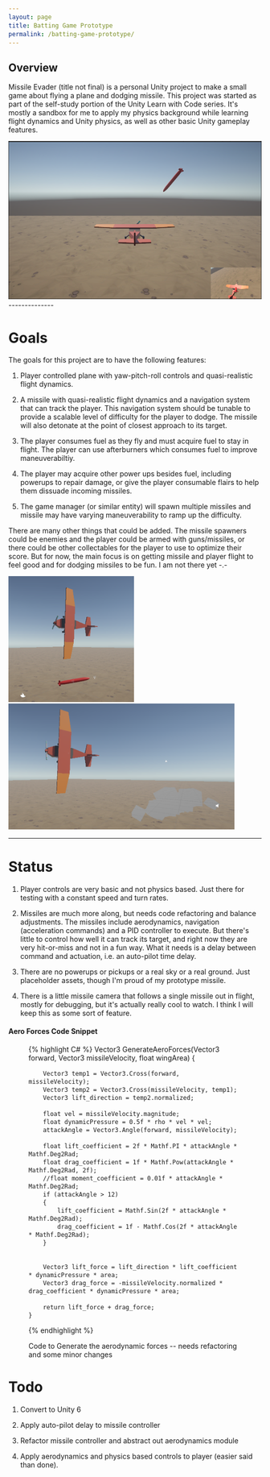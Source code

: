 ```yaml
---
layout: page
title: Batting Game Prototype
permalink: /batting-game-prototype/
---
```


Overview
--------
Missile Evader (title not final) is a personal Unity project to make a small game about flying a plane and dodging missile.
This project was started as part of the self-study portion of the Unity Learn with Code series.
It's mostly a sandbox for me to apply my physics background while learning flight dynamics and Unity physics, as well as other basic Unity gameplay features.

<img src="/Missile_Evader/images/gameView.png" alt="Gameplay" title="Gameplay so far"/> 
--------------

Goals
=====
The goals for this project are to have the following features:

1. Player controlled plane with yaw-pitch-roll controls and quasi-realistic flight dynamics.

2. A missile with quasi-realistic flight dynamics and a navigation system that can track the player.
This navigation system should be tunable to provide a scalable level of difficulty for the player to dodge.
The missile will also detonate at the point of closest approach to its target.

3. The player consumes fuel as they fly and must acquire fuel to stay in flight. The player can use afterburners
which consumes fuel to improve maneuverabiltiy.

4. The player may acquire other power ups besides fuel, including powerups to repair damage, or give the player consumable
flairs to help them dissuade incoming missiles.

5. The game manager (or similar entity) will spawn multiple missiles and missile may have varying maneuverability to ramp up the difficulty.

There are many other things that could be added. The missile spawners could be enemies and the player could be armed with guns/missiles, 
or there could be other collectables for the player to use to optimize their score. But for now, the main focus is on getting
missile and player flight to feel good and for dodging missiles to be fun. I am not there yet -.-

<img src="/Missile_Evader/images/EditorView1.png" alt="Dodge" title="Dodging the missile" width="250"/> 
<img src="/Missile_Evader/images/EditorView2.png" alt="Explode" title="Missile explodes" width="450" />

---------------

Status
======

1. Player controls are very basic and not physics based. Just there for testing with a constant speed and turn rates.

2. Missiles are much more along, but needs code refactoring and balance adjustments. The missiles include aerodynamics, 
navigation (acceleration commands) and a PID controller to execute. But there's little to control how well it can track its target,
and right now they are very hit-or-miss and not in a fun way. What it needs is a delay between command and actuation, i.e. an auto-pilot time delay.

3. There are no powerups or pickups or a real sky or a real ground. Just placeholder assets, though I'm proud of my prototype missile.

4. There is a little missile camera that follows a single missile out in flight, mostly for debugging, but it's actually really cool to watch. 
I think I will keep this as some sort of feature.

#### Aero Forces Code Snippet
<figure tile="AeroForces Code snippet">
{% highlight C# %}
    Vector3 GenerateAeroForces(Vector3 forward, Vector3 missileVelocity, float wingArea)
    {

        Vector3 temp1 = Vector3.Cross(forward, missileVelocity);
        Vector3 temp2 = Vector3.Cross(missileVelocity, temp1);
        Vector3 lift_direction = temp2.normalized;

        float vel = missileVelocity.magnitude;
        float dynamicPressure = 0.5f * rho * vel * vel;
        attackAngle = Vector3.Angle(forward, missileVelocity);

        float lift_coefficient = 2f * Mathf.PI * attackAngle * Mathf.Deg2Rad;
        float drag_coefficient = 1f * Mathf.Pow(attackAngle * Mathf.Deg2Rad, 2f);
        //float moment_coefficient = 0.01f * attackAngle * Mathf.Deg2Rad;
        if (attackAngle > 12)
        {
            lift_coefficient = Mathf.Sin(2f * attackAngle * Mathf.Deg2Rad);
            drag_coefficient = 1f - Mathf.Cos(2f * attackAngle * Mathf.Deg2Rad);
        }


        Vector3 lift_force = lift_direction * lift_coefficient * dynamicPressure * area;
        Vector3 drag_force = -missileVelocity.normalized * drag_coefficient * dynamicPressure * area;

        return lift_force + drag_force;
    }
{% endhighlight %}
<figcaption>Code to Generate the aerodynamic forces -- needs refactoring and some minor changes</figcaption>
</figure>

Todo
====
1. Convert to Unity 6

2. Apply auto-pilot delay to missile controller

3. Refactor missile controller and abstract out aerodynamics module

4. Apply aerodynamics and physics based controls to player (easier said than done).

[jekyll-organization]: https://github.com/jekyll
